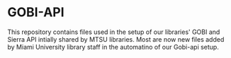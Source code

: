 # GOBI-API
This repository contains files used in the setup of our libraries' GOBI and Sierra API intially shared by MTSU libraries. Most are now new files added by Miami University library staff in the automatino of our Gobi-api setup.
